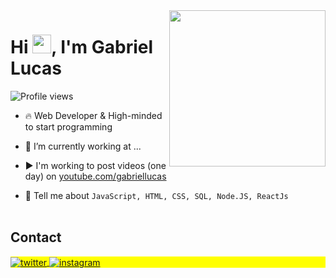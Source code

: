 <img align="right" height="250em" src="https://scontent-gru2-1.cdninstagram.com/v/t51.2885-19/329398476_1249139936015383_2633758594518308420_n.jpg?stp=dst-jpg_s150x150&_nc_ht=scontent-gru2-1.cdninstagram.com&_nc_cat=107&_nc_ohc=dIyycRhaZ28AX-4xBVb&edm=ABmJApABAAAA&ccb=7-5&oh=00_AfAaSFFlYiFQNVTPr5qKoeoH6luwMOk3zBZRJTB09SvhfQ&oe=642C599D&_nc_sid=6136e7"/>

<h1 align="left">Hi <img src="https://raw.githubusercontent.com/kaueMarques/kaueMarques/master/hi.gif" height="30px">, I'm Gabriel Lucas</h1>

<p align="left"> <img src="https://komarev.com/ghpvc/?username=G4bslol&color=red" alt="Profile views" /> </p>

- 🔥 Web Developer & High-minded to start programming 

- 🔭 I’m currently working at ...

- ▶️ I'm working to post videos (one day) on [youtube.com/gabriellucas](https://www.youtube.com/channel/UCUcP14p4OtNIW_oEhu8Yxdg)

- 💬 Tell me about `JavaScript, HTML, CSS, SQL, Node.JS, ReactJs`
<br><br>

## Contact

<p align="left" style="background:yellow">
<a href="https://twitter.com/gabs_lucas18" target="_blank">
  <img align="center" src="https://img.shields.io/badge/-gabs_lucas18-05122A?style=flat&logo=twitter" alt="twitter"/>  
</a>
<a href="https://instagram.com/gabs_lucasxix" target="_blank">
 <img align="center" src="https://img.shields.io/badge/-gabs_lucasxix-05122A?style=flat&logo=instagram" alt="instagram"/>
</a>
</p>
